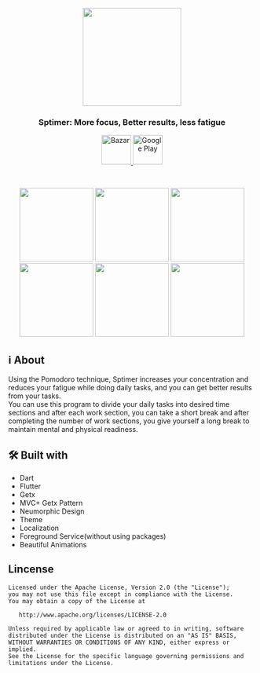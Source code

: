 
<p align="center">
   <img src="https://user-images.githubusercontent.com/88077166/218303974-1f5f7f55-c64e-4ef2-90a5-5ad5a1d72253.png" width="200">

  <h3 align="center">Sptimer: More focus, Better results, less fatigue</h3>


  <p align="center">
    <a href="https://cafebazaar.ir/app/smart.pomodoro.timer">
      <img src="https://user-images.githubusercontent.com/88077166/218304769-624582fc-96bb-41a9-b7d9-ef0448eee6f0.png" height="60" alt="Bazar" </a>
    <a href="https://play.google.com/store/apps/details?id=smart.pomodoro.timer">
     <img src="https://github.com/Volorf/Badges/blob/master/Google%20Play/Google%20Play%20Badge.png" height="60" alt="Google Play"/></a>
  </p>
</p>

<br />

<p align="center">
  <img src="https://user-images.githubusercontent.com/88077166/217165389-0c2a9aea-cd0e-434c-a24b-85bee0b2bcea.png" width="150" />
  <img src="https://user-images.githubusercontent.com/88077166/217165403-bf6e35c0-0c3c-40b8-a42b-5b0e968c2ea9.png" width="150" /> 
  <img src="https://user-images.githubusercontent.com/88077166/217165415-dc033f56-b1d9-4492-aa1d-74c7d640a6cf.png" width="150" />
  <img src="https://user-images.githubusercontent.com/88077166/217165419-ead72459-6571-40c4-a8d1-07597f3750a8.png" width="150" />
  <img src="https://user-images.githubusercontent.com/88077166/217165656-195ad5e5-0847-49c2-a8ac-fd861f187ca1.png" width="150" />
  <img src="https://user-images.githubusercontent.com/88077166/217165441-ec6facc3-4c77-4e1e-b2dc-da927bfb7ecc.png" width="150" />
</p>

## ℹ️ About
Using the Pomodoro technique, Sptimer increases your concentration and reduces your fatigue while doing daily tasks, and you can get better results from your tasks.<br/>
You can use this program to divide your daily tasks into desired time sections and after each work section, you can take a short break and after completing the number of work sections, you give yourself a long break to maintain mental and physical readiness.

## 🛠 Built with
- Dart
- Flutter
- Getx
- MVC+ Getx Pattern
- Neumorphic Design
- Theme
- Localization
- Foreground Service(without using packages)
- Beautiful Animations

## Lincense
    Licensed under the Apache License, Version 2.0 (the "License");
    you may not use this file except in compliance with the License.
    You may obtain a copy of the License at

       http://www.apache.org/licenses/LICENSE-2.0

    Unless required by applicable law or agreed to in writing, software
    distributed under the License is distributed on an "AS IS" BASIS,
    WITHOUT WARRANTIES OR CONDITIONS OF ANY KIND, either express or implied.
    See the License for the specific language governing permissions and
    limitations under the License.
